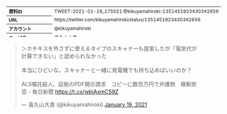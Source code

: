 <table style="font-size: 9pt; width: 610px; margin-bottom: 20px; height: 80px;">
<tbody>
    <tr>
        <th align=left>資料ID</th>
        <td align=left>TWEET::2021-01-19_175021:@kikuyamahiroki::1351451923430342656</td>
    </tr>
    <tr>
        <th align=left>URL</th>
        <td align=left>https://twitter.com/kikuyamahiroki/status/1351451923430342656</td>
    </tr>
    <tr>
        <th align=left>アカウント</th>
        <td align=left>@kikuyamahiroki</td>
    </tr>
    <tr>
        <th align=left>ユーザ名</th>
        <td align=left>喜久山大貴</td>
    </tr>
    <tr>
        <th align=left>ツイートの記録日時</th>
        <td align=left>created_at 2022-08-26_0454</td>
    </tr>
</tbody>
</table>
<blockquote class="twitter-tweet" data-width="450"  data-lang="ja"><p lang="ja" dir="ltr">＞ホチキスを外さずに使えるタイプのスキャナーも提案したが「電気代が計算できない」と認められなかった<br><br>本当にひどいな。スキャナーと一緒に発電機でも持ち込めばいいのか？<br><br>ALS嘱託殺人、証拠のPDF開示請求　コピーに数百万円で弁護側　検察拒否 - 毎日新聞 <a href="https://t.co/wbjAxmC59Z">https://t.co/wbjAxmC59Z</a></p>&mdash; 喜久山大貴 (@kikuyamahiroki) <a href="https://twitter.com/kikuyamahiroki/status/1351451923430342656?ref_src=twsrc%5Etfw">January 19, 2021</a></blockquote>
<script async src="https://platform.twitter.com/widgets.js" charset="utf-8"></script>


